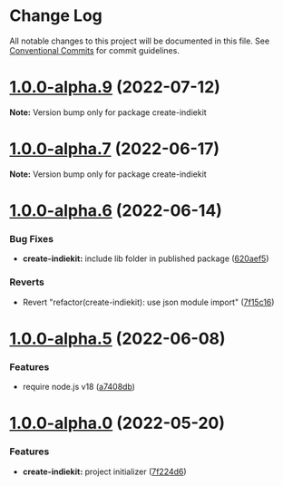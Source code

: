 # Change Log

All notable changes to this project will be documented in this file.
See [Conventional Commits](https://conventionalcommits.org) for commit guidelines.

# [1.0.0-alpha.9](https://github.com/getindiekit/indiekit/compare/v1.0.0-alpha.8...v1.0.0-alpha.9) (2022-07-12)

**Note:** Version bump only for package create-indiekit





# [1.0.0-alpha.7](https://github.com/getindiekit/indiekit/compare/v1.0.0-alpha.6...v1.0.0-alpha.7) (2022-06-17)

**Note:** Version bump only for package create-indiekit





# [1.0.0-alpha.6](https://github.com/getindiekit/indiekit/compare/v1.0.0-alpha.5...v1.0.0-alpha.6) (2022-06-14)


### Bug Fixes

* **create-indiekit:** include lib folder in published package ([620aef5](https://github.com/getindiekit/indiekit/commit/620aef5c330ed705163892e4fe6c5e1b3d6c35df))


### Reverts

* Revert "refactor(create-indiekit): use json module import" ([7f15c16](https://github.com/getindiekit/indiekit/commit/7f15c16cf98b22012ed7c97d6a1adc85c7bc5137))





# [1.0.0-alpha.5](https://github.com/getindiekit/indiekit/compare/v1.0.0-alpha.4...v1.0.0-alpha.5) (2022-06-08)


### Features

* require node.js v18 ([a7408db](https://github.com/getindiekit/indiekit/commit/a7408db7c3430cf51b76e793c5718245a7cae03c))





# [1.0.0-alpha.0](https://github.com/getindiekit/indiekit/compare/v0.3.0...v1.0.0-alpha.0) (2022-05-20)


### Features

* **create-indiekit:** project initializer ([7f224d6](https://github.com/getindiekit/indiekit/commit/7f224d6f88bca5a4bd7006e0cc97aed8cd49510b))
